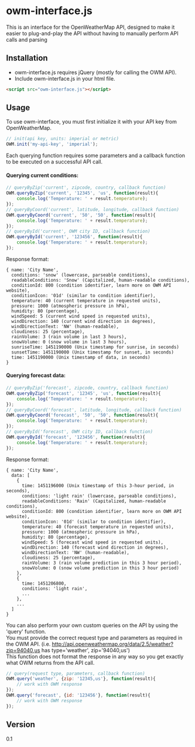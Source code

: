 # owm-interface.js

This is an interface for the OpenWeatherMap API, designed to make it easier to plug-and-play the API without having to
manually perform API calls and parsing

Installation
------------
* owm-interface.js requires jQuery (mostly for calling the OWM API).
* Include owm-interface.js in your html file.
```html
<script src="owm-interface.js"></script>
```

Usage
-----
To use owm-interface, you must first initialize it with your API key from OpenWeatherMap.
```javascript
// init(api key, units: imperial or metric)
OWM.init('my-api-key', 'imperial');
```

Each querying function requires some parameters and a callback function to be executed on a successful API call.

#### Querying current conditions:
```javascript
// queryByZip('current', zipcode, country, callback function)
OWM.queryByZip('current', '12345', 'us', function(result){
    console.log('Temperature: ' + result.temperature);
});
// queryByCoord('current', latitude, longitude, callback function)
OWM.queryByCoord('current', '50', '50', function(result){
    console.log('Temperature: ' + result.temperature);
});
// queryById('current', OWM city ID, callback function)
OWM.queryById('current', '123456', function(result){
    console.log('Temperature: ' + result.temperature);
});
```
Response format:
```
{ name: 'City Name',
  conditions: 'snow' (lowercase, parseable conditions),
  readableConditions: 'Snow' (Capitalized, human-readable conditions),
  conditionId: 800 (condition identifier, learn more on OWM API website),
  conditionIcon: '01d' (similar to condition identifier),
  temperature: 40 (current temperature in requested units),
  pressure: 1000 (atmospheric pressure in hPa),
  humidity: 80 (percentage),
  windSpeed: 5 (current wind speed in requested units),
  windDirection: 140 (current wind direction in degrees),
  windDirectionText: 'NW' (human-readable),
  cloudiness: 25 (percentage),
  rainVolume: 3 (rain volume in last 3 hours),
  snowVolume: 0 (snow volume in last 3 hours),
  sunriseTime: 1451190000 (Unix timestamp for sunrise, in seconds)
  sunsetTime: 1451190000 (Unix timestamp for sunset, in seconds)
  time: 1451190000 (Unix timestamp of data, in seconds)
}
```

#### Querying forecast data:
```javascript
// queryByZip('forecast', zipcode, country, callback function)
OWM.queryByZip('forecast', '12345', 'us', function(result){
    console.log('Temperature: ' + result.temperature);
});
// queryByCoord('forecast', latitude, longitude, callback function)
OWM.queryByCoord('forecast', '50', '50', function(result){
    console.log('Temperature: ' + result.temperature);
});
// queryById('forecast', OWM city ID, callback function)
OWM.queryById('forecast', '123456', function(result){
    console.log('Temperature: ' + result.temperature);
});
```
Response format:
```
{ name: 'City Name',
  data: [
    {
      time: 1451196000 (Unix timestamp of this 3-hour period, in seconds),
      conditions: 'light rain' (lowercase, parseable conditions),
      readableConditions: 'Rain' (Capitalized, human-readable conditions),
      conditionId: 800 (condition identifier, learn more on OWM API website),
      conditionIcon: '01d' (similar to condition identifier),
      temperature: 40 (forecast temperature in requested units),
      pressure: 1000 (atmospheric pressure in hPa),
      humidity: 80 (percentage),
      windSpeed: 5 (forecast wind speed in requested units),
      windDirection: 140 (forecast wind direction in degrees),
      windDirectionText: 'NW' (human-readable),
      cloudiness: 25 (percentage),
      rainVolume: 3 (rain volume prediction in this 3 hour period),
      snowVolume: 0 (snow volume prediction in this 3 hour period)
    },
    {
      time: 1451206800,
      conditions: 'light rain',
      ...
    },
    ...
  ] 
}
```

You can also perform your own custom queries on the API by using the 'query' function.  
You must provide the correct request type and parameters as required in the OWM API.
(i.e. http://api.openweathermap.org/data/2.5/weather?zip=94040,us has type='weather', zip='94040,us')   
This function does not format the response in any way so you get exactly what OWM returns from the API call.
```javascript
// query(request type, parameters, callback function)
OWM.query('weather', {zip: '12345,us'}, function(result){
    // work with OWM response
});
OWM.query('forecast', {id: '123456'}, function(result){
    // work with OWM response
});
```

Version
----

0.1